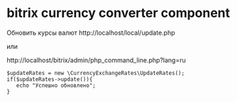 # bitrix currency converter component

Обновить курсы валют http://localhost/local/update.php

или

http://localhost/bitrix/admin/php_command_line.php?lang=ru
```
$updateRates = new \CurrencyExchangeRates\UpdateRates();
if($updateRates->update()){
   echo "Успешно обновлено";
}
```
